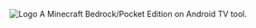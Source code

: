 ![Logo](https://github.com/user-attachments/assets/923294fa-0b8a-4cd3-9be5-0703ca7ed2ef)
A Minecraft Bedrock/Pocket Edition on Android TV tool.

